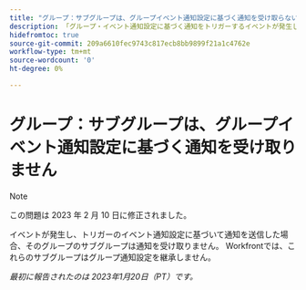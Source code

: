 ```yaml
---
title: "グループ：サブグループは、グループイベント通知設定に基づく通知を受け取らない"
description: 「グループ・イベント通知設定に基づく通知をトリガーするイベントが発生した場合、そのグループのサブグループは通知を受け取りません。 Workfrontでは、これらのサブグループはグループ通知設定を継承しません。
hidefromtoc: true
source-git-commit: 209a6610fec9743c817ecb8bb9899f21a1c4762e
workflow-type: tm+mt
source-wordcount: '0'
ht-degree: 0%

---
```



# グループ：サブグループは、グループイベント通知設定に基づく通知を受け取りません

>[!NOTE]
>
>この問題は 2023 年 2 月 10 日に修正されました。

イベントが発生し、トリガーのイベント通知設定に基づいて通知を送信した場合、そのグループのサブグループは通知を受け取りません。 Workfrontでは、これらのサブグループはグループ通知設定を継承しません。

_最初に報告されたのは 2023年1月20日（PT）です。_

